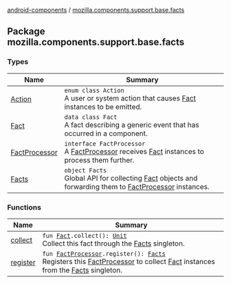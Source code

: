 [android-components](../index.md) / [mozilla.components.support.base.facts](./index.md)

## Package mozilla.components.support.base.facts

### Types

| Name | Summary |
|---|---|
| [Action](-action/index.md) | `enum class Action`<br>A user or system action that causes [Fact](-fact/index.md) instances to be emitted. |
| [Fact](-fact/index.md) | `data class Fact`<br>A fact describing a generic event that has occurred in a component. |
| [FactProcessor](-fact-processor/index.md) | `interface FactProcessor`<br>A [FactProcessor](-fact-processor/index.md) receives [Fact](-fact/index.md) instances to process them further. |
| [Facts](-facts/index.md) | `object Facts`<br>Global API for collecting [Fact](-fact/index.md) objects and forwarding them to [FactProcessor](-fact-processor/index.md) instances. |

### Functions

| Name | Summary |
|---|---|
| [collect](collect.md) | `fun `[`Fact`](-fact/index.md)`.collect(): `[`Unit`](https://kotlinlang.org/api/latest/jvm/stdlib/kotlin/-unit/index.html)<br>Collect this fact through the [Facts](-facts/index.md) singleton. |
| [register](register.md) | `fun `[`FactProcessor`](-fact-processor/index.md)`.register(): `[`Facts`](-facts/index.md)<br>Registers this [FactProcessor](-fact-processor/index.md) to collect [Fact](-fact/index.md) instances from the [Facts](-facts/index.md) singleton. |
